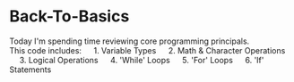 # Back-To-Basics
Today I'm spending time reviewing core programming principals. 
<br>
This code includes: 
&emsp; 1. Variable Types
&emsp; 2. Math & Character Operations
&emsp; 3. Logical Operations
&emsp; 4. 'While' Loops
&emsp; 5. 'For' Loops
&emsp; 6. 'If' Statements
